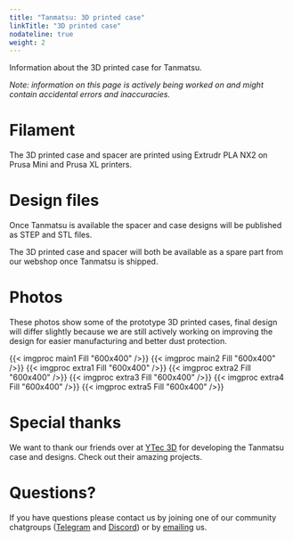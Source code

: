 ```yaml
---
title: "Tanmatsu: 3D printed case"
linkTitle: "3D printed case"
nodateline: true
weight: 2
---
```


Information about the 3D printed case for Tanmatsu.

_Note: information on this page is actively being worked on and might contain accidental errors and inaccuracies._

# Filament

The 3D printed case and spacer are printed using Extrudr PLA NX2 on Prusa Mini and Prusa XL printers.

# Design files

Once Tanmatsu is available the spacer and case designs will be published as STEP and STL files.

The 3D printed case and spacer will both be available as a spare part from our webshop once Tanmatsu is shipped.

# Photos

These photos show some of the prototype 3D printed cases, final design will differ slightly because we are still actively working on improving the design for easier manufacturing and better dust protection.

{{< imgproc main1 Fill "600x400" />}}
{{< imgproc main2 Fill "600x400" />}}
{{< imgproc extra1 Fill "600x400" />}}
{{< imgproc extra2 Fill "600x400" />}}
{{< imgproc extra3 Fill "600x400" />}}
{{< imgproc extra4 Fill "600x400" />}}
{{< imgproc extra5 Fill "600x400" />}}

# Special thanks

We want to thank our friends over at [YTec 3D](https://ytec3d.com/) for developing the Tanmatsu case and designs. Check out their amazing projects.

# Questions?

If you have questions please contact us by joining one of our community chatgroups ([Telegram](https://t.me/+SueEz5IWYR05NzU8) and [Discord](https://discord.gg/KkY6JqNCqT)) or by [emailing](mailto:contact@nicolaielectronics.nl) us.

